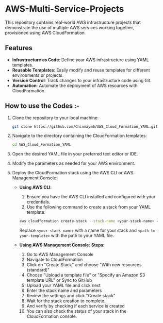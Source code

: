 # AWS-Multi-Service-Projects
This repository contains real-world AWS infrastructure projects that demonstrate the use of multiple AWS services working together, provisioned using AWS CloudFormation.

## Features
- **Infrastructure as Code**: Define your AWS infrastructure using YAML templates.
- **Reusable Templates**: Easily modify and reuse templates for different environments or projects.
- **Version Control**: Track changes to your infrastructure code using Git.
- **Automation**: Automate the deployment of AWS resources with CloudFormation.


## How to use the Codes :-
1. Clone the repository to your local machine:
    ```bash
    git clone https://github.com/Chinmaym6/AWS_Cloud_Formation_YAML.git
    ```
2. Navigate to the directory containing the CloudFormation templates:
    ```bash
    cd AWS_Cloud_Formation_YAML
    ```
3. Open the desired YAML file in your preferred text editor or IDE.
4. Modify the parameters as needed for your AWS environment.
5. Deploy the CloudFormation stack using the AWS CLI or AWS Management Console:

    - **Using AWS CLI**:
        1. Ensure you have the AWS CLI installed and configured with your credentials.
        2. Use the following command to create a stack from your YAML template:
        
        ```bash
        aws cloudformation create-stack --stack-name <your-stack-name> --template-body file://<path-to-your-template>.yaml
        ```
        
        Replace `<your-stack-name>` with a name for your stack and `<path-to-your-template>` with the path to your YAML file.

    - **Using AWS Management Console**:
        **Steps**:
        1. Go to AWS Management Console 
        2. Navigate to CloudFormation
        3. Click on "Create Stack" and choose "With new resources (standard)"
        4. Choose "Upload a template file" or "Specify an Amazon S3 template URL" or Sync to GitHub
        5. Upload your YAML file and click next 
        6. Enter the stack name and parameters
        7. Review the settings and click "Create stack"
        8. Wait for the stack creation to complete.
        9. And verify by checking if each service is created
        10. You can also check the status of your stack in the CloudFormation console.
